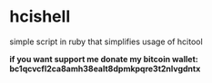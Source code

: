 # hcishell
simple script in ruby that simplifies usage of hcitool



**if you want support me donate my bitcoin wallet:
bc1qcvcfl2ca8amh38ealt8dpmkpqre3t2nlvgdntx**
 
